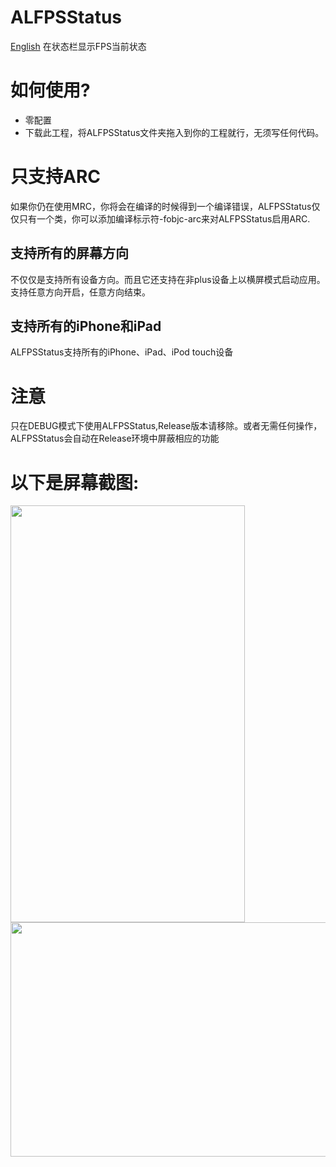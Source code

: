 # ALFPSStatus
[English](README.md)
在状态栏显示FPS当前状态

# 如何使用?
* 零配置
* 下载此工程，将ALFPSStatus文件夹拖入到你的工程就行，无须写任何代码。

# 只支持ARC
如果你仍在使用MRC，你将会在编译的时候得到一个编译错误，ALFPSStatus仅仅只有一个类，你可以添加编译标示符-fobjc-arc来对ALFPSStatus启用ARC.

## 支持所有的屏幕方向
不仅仅是支持所有设备方向。而且它还支持在非plus设备上以横屏模式启动应用。支持任意方向开启，任意方向结束。
## 支持所有的iPhone和iPad
ALFPSStatus支持所有的iPhone、iPad、iPod touch设备
# 注意
只在DEBUG模式下使用ALFPSStatus,Release版本请移除。或者无需任何操作，ALFPSStatus会自动在Release环境中屏蔽相应的功能

# 以下是屏幕截图:
<img src="resources/screenshot.png" width="375" height="667">
<img src="resources/screenshot1.png" width="667" height="375">